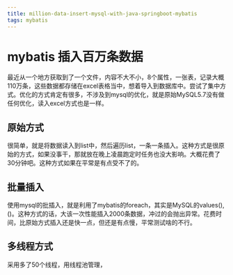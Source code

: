 ```yaml
---
title: million-data-insert-mysql-with-java-springboot-mybatis
tags: mybatis
---
```


# mybatis 插入百万条数据

最近从一个地方获取到了一个文件，内容不大不小，8个属性，一张表，记录大概110万条，这些数据都存储在excel表格当中，想着导入到数据库中。尝试了集中方式。优化的方式肯定有很多，不涉及到mysql的优化，就是原始MySQL5.7没有做任何优化，读入excel方式也是一样。

## 原始方式 

很简单，就是将数据读入到list中，然后遍历list，一条一条插入。这种方式是很原始的方式，如果没事干，那就放在晚上凌晨跑定时任务也没大影响。大概花费了30分钟吧。这种方式如果在平常是有点受不了的。

## 批量插入

使用mysql的批插入，就是利用了mybatis的foreach，其实是MySQL的values(),()。这种方式的话，大该一次性能插入2000条数据，冲过的会抛出异常。花费时间，比原始方式插入还是快一点，但还是有点慢，平常测试啥的不行。

## 多线程方式

采用多了50个线程，用线程池管理，